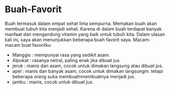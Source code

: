 # Buah-Favorit
Buah termasuk dalam empat sehat lima sempurna. Memakan buah akan membuat tubuh kita menjadi sehat. Karena di dalam buah terdapat banyak manfaat dan mengandung vitamin yang baik untuk tubuh kita. Dalam ulasan kali ini, saya akan menunjukkan beberapa buah favorit saya. 
Macam-macam buat favoritku 
- Manggis : mempunyai rasa yang sedikit asam. 
- Alpukat : rasanya netral, paling enak jika dibuat jus. 
- jeruk : manis dan asam, cocok untuk dimakan langsung atau dibuat jus. 
- apel : manis dan banyak asam, cocok untuk dimakan langsungm. tetapi beberapa orang suka membuatnmembuatnya menjadi jus. 
- jambu : manis, cocok untuk dibuat jus. 
